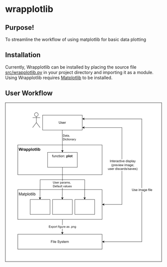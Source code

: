 # wrapplotlib

## Purpose!
To streamline the workflow of using matplotlib for basic data plotting

## Installation
Currently, Wrapplotlib can be installed by placing the source file [src/wrapplotlib.py](src/wrapplotlib.py) in your project directory and importing it as a module.
Using Wrapplotlib requires [Matplotlib](https://github.com/matplotlib/matplotlib) to be installed.

## User Workflow
![](docs/wrapplotlib.drawio.png)
